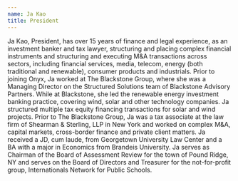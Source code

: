 ```yaml
---
name: Ja Kao
title: President
---
```


Ja Kao, President, has over 15 years of finance and legal experience, as an investment banker and tax lawyer, structuring and placing complex financial instruments and structuring and executing M&A transactions across sectors, including financial services, media, telecom, energy (both traditional and renewable), consumer products and industrials. Prior to joining Onyx, Ja worked at The Blackstone Group, where she was a Managing Director on the Structured Solutions team of Blackstone Advisory Partners. While at Blackstone, she led the renewable energy investment banking practice, covering wind, solar and other technology companies. Ja structured multiple tax equity financing transactions for solar and wind projects. Prior to The Blackstone Group, Ja was a tax associate at the law firm of Shearman & Sterling, LLP in New York and worked on complex M&A, capital markets, cross-border finance and private client matters. Ja received a JD, cum laude, from Georgetown University Law Center and a BA with a major in Economics from Brandeis University. Ja serves as Chairman of the Board of Assessment Review for the town of Pound Ridge, NY and serves on the Board of Directors and Treasurer for the not-for-profit group, Internationals Network for Public Schools.
